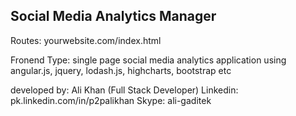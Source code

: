 Social Media Analytics Manager
------------------------------

Routes:
yourwebsite.com/index.html   

Fronend Type:
single page social media analytics application using angular.js, jquery, lodash.js, highcharts, bootstrap etc

developed by: Ali Khan (Full Stack Developer)
Linkedin: pk.linkedin.com/in/p2palikhan
Skype: ali-gaditek
